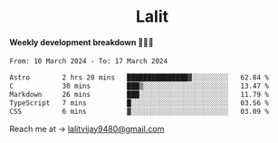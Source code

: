 <h1 align="center">Lalit</h1>

#### Weekly development breakdown 👨🏻‍💻
<!--START_SECTION:waka-->

```txt
From: 10 March 2024 - To: 17 March 2024

Astro        2 hrs 20 mins   ███████████████▓░░░░░░░░░   62.84 %
C            30 mins         ███▒░░░░░░░░░░░░░░░░░░░░░   13.47 %
Markdown     26 mins         ███░░░░░░░░░░░░░░░░░░░░░░   11.79 %
TypeScript   7 mins          █░░░░░░░░░░░░░░░░░░░░░░░░   03.56 %
CSS          6 mins          ▓░░░░░░░░░░░░░░░░░░░░░░░░   03.09 %
```

<!--END_SECTION:waka-->

Reach me at → lalitvijay9480@gmail.com

